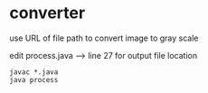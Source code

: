 # converter

use URL of file path to convert image to gray scale



edit process.java --> line 27 for output file location


```shell
javac *.java
java process
```


